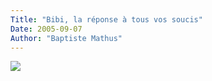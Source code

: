 ```yaml
---
Title: "Bibi, la réponse à tous vos soucis"
Date: 2005-09-07
Author: "Baptiste Mathus"
---
```




![](/dotclear/images/bibi.jpg)

